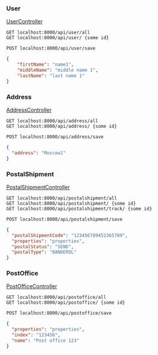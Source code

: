### User
[UserController](./src/main/java/com/example/controller/UserController.java)
~~~url
GET localhost:8000/api/user/all
GET localhost:8000/api/user/ {some id}

POST localhost:8000/api/user/save
~~~
~~~json
{
    "firstName": "name1",
    "middleName": "middle name 1",
    "lastName": "last name 1"
}
~~~
### Address
[AddressController](./src/main/java/com/example/controller/AddressController.java)
~~~url
GET localhost:8000/api/address/all
GET localhost:8000/api/address/ {some id}

POST localhost:8000/api/address/save
~~~
~~~json
{
  "address": "Moscow1"
}
~~~
### PostalShipment
[PostalShipmentController](./src/main/java/com/example/controller/PostalShipmentController.java)
~~~url
GET localhost:8000/api/postalshipment/all
GET localhost:8000/api/postalshipment/ {some id}
GET localhost:8000/api/postalshipment/track/ {some id}

POST localhost:8000/api/postalshipment/save
~~~
~~~json
{
  "postalShipmentCode": "123456789452365789", 
  "properties": "properties",
  "postalStatus": "SEND",
  "postalType": "BANDEROL"
}
~~~
### PostOffice
[PostOfficeController](./src/main/java/com/example/controller/PostOfficeController.java)
~~~url
GET localhost:8000/api/postoffice/all
GET localhost:8000/api/postoffice/ {some id}

POST localhost:8000/api/postoffice/save
~~~
~~~json
{
  "properties": "properties", 
  "index": "123456",
  "name": "Post office 123"
}
~~~
